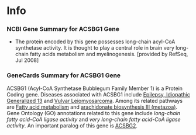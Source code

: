 # Info
### NCBI Gene Summary for ACSBG1 Gene

[](https://www.ncbi.nlm.nih.gov/gene/23205)

- The protein encoded by this gene possesses long-chain acyl-CoA synthetase activity. It is thought to play a central role in brain very long-chain fatty acids metabolism and myelinogenesis. [provided by RefSeq, Jul 2008]
    

### GeneCards Summary for ACSBG1 Gene

ACSBG1 (Acyl-CoA Synthetase Bubblegum Family Member 1) is a Protein Coding gene. Diseases associated with ACSBG1 include [Epilepsy, Idiopathic Generalized 13](http://www.malacards.org/card/epilepsy_idiopathic_generalized_13 "See Epilepsy, Idiopathic Generalized 13 at MalaCards") and [Vulvar Leiomyosarcoma](http://www.malacards.org/card/vulvar_leiomyosarcoma "See Vulvar Leiomyosarcoma at MalaCards"). Among its related pathways are [Fatty acid metabolism](https://pathcards.genecards.org/card/fatty_acid_metabolism "See Fatty acid metabolism at Pathcards") and [arachidonate biosynthesis III (metazoa)](https://pathcards.genecards.org/card/arachidonate_biosynthesis_iii_(metazoa) "See arachidonate biosynthesis III (metazoa) at Pathcards"). Gene Ontology (GO) annotations related to this gene include _long-chain fatty acid-CoA ligase activity_ and _very long-chain fatty acid-CoA ligase activity_. An important paralog of this gene is [ACSBG2](https://www.genecards.org/cgi-bin/carddisp.pl?gene=ACSBG2).